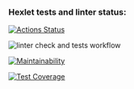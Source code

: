 ### Hexlet tests and linter status:
[![Actions Status](https://github.com/LenaVolkova/python-project-lvl3/workflows/hexlet-check/badge.svg)](https://github.com/LenaVolkova/python-project-lvl3/actions)

![linter check and tests workflow](https://github.com/LenaVolkova/python-project-lvl2/actions/workflows/linter-test-check.yml/badge.svg)

[![Maintainability](https://api.codeclimate.com/v1/badges/0a98ff3bd551873eb802/maintainability)](https://codeclimate.com/github/LenaVolkova/python-project-lvl3/maintainability)

[![Test Coverage](https://api.codeclimate.com/v1/badges/0a98ff3bd551873eb802/test_coverage)](https://codeclimate.com/github/LenaVolkova/python-project-lvl3/test_coverage)
